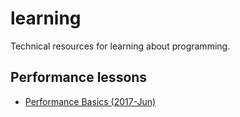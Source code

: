 # learning
Technical resources for learning about programming.


## Performance lessons

- [Performance Basics (2017-Jun)](performance/2017_06_performance_basics)
